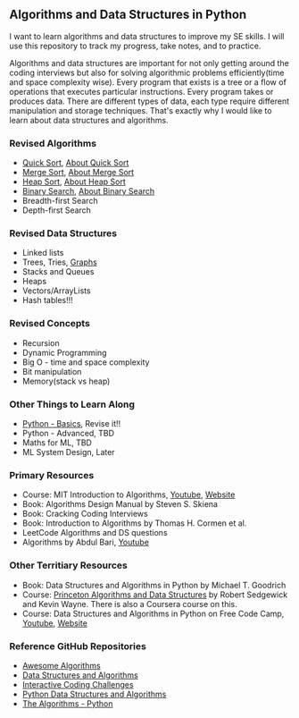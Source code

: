 ## Algorithms and Data Structures in Python

I want to learn algorithms and data structures to improve my SE skills. I will use this repository to track my progress, take notes, and to practice.

Algorithms and data structures are important for not only getting around the coding interviews but also for solving algorithmic problems efficiently(time and space complexity wise). Every program that exists is a tree or a flow of operations that executes particular instructions. Every program takes or produces data. There are different types of data, each type require different manipulation and storage techniques. That's exactly why I would like to learn about data structures and algorithms.

### Revised Algorithms

* [Quick Sort](algorithms/quick-sort.py), [About Quick Sort](algorithms/quick-sort.md)
* [Merge Sort](algorithms/merge-sort.py), [About Merge Sort](algorithms/merge-sort.md)
* [Heap Sort](algorithms/heap-sort.py), [About Heap Sort](algorithms/heap-sort.md)
* [Binary Search](algorithms/binary-search.py), [About Binary Search](algorithms/binary-search.md)
* Breadth-first Search
* Depth-first Search

### Revised Data Structures

* Linked lists
* Trees, Tries, [Graphs](data-structures/graphs-intro.md)
* Stacks and Queues
* Heaps
* Vectors/ArrayLists
* Hash tables!!!

### Revised Concepts

* Recursion
* Dynamic Programming
* Big O - time and space complexity
* Bit manipulation
* Memory(stack vs heap)

### Other Things to Learn Along

* [Python - Basics](https://github.com/Nyandwi/python_basics), Revise it!!
* Python - Advanced, TBD
* Maths for ML, TBD
* ML System Design, Later

### Primary Resources

* Course: MIT Introduction to Algorithms, [Youtube](https://www.youtube.com/watch?v=ZA-tUyM_y7s&list=PLUl4u3cNGP63EdVPNLG3ToM6LaEUuStEY), [Website](https://ocw.mit.edu/courses/electrical-engineering-and-computer-science/6-006-introduction-to-algorithms-spring-2020/)
* Book: Algorithms Design Manual by Steven S. Skiena
* Book: Cracking Coding Interviews
* Book: Introduction to Algorithms by Thomas H. Cormen et al.
* LeetCode Algorithms and DS questions
* Algorithms by Abdul Bari, [Youtube](https://www.youtube.com/watch?v=0IAPZzGSbME&list=PLDN4rrl48XKpZkf03iYFl-O29szjTrs_O)

### Other Territiary Resources

* Book: Data Structures and Algorithms in Python by Michael T. Goodrich
* Course: [Princeton Algorithms and Data Structures](https://algs4.cs.princeton.edu/home/) by Robert Sedgewick and Kevin Wayne. There is also a Coursera course on this.
* Course: Data Structures and Algorithms in Python on Free Code Camp, [Youtube](https://www.youtube.com/watch?v=pkYVOmU3MgA), [Website](https://jovian.ai/learn/data-structures-and-algorithms-in-python)

### Reference GitHub Repositories

* [Awesome Algorithms](https://github.com/tayllan/awesome-algorithms)
* [Data Structures and Algorithms](https://github.com/Gedeon-m-gedus/data_structures_and_algorithms)
* [Interactive Coding Challenges](https://github.com/donnemartin/interactive-coding-challenges)
* [Python Data Structures and Algorithms](https://github.com/prabhupant/python-ds)
* [The Algorithms - Python](https://github.com/TheAlgorithms/Python)
